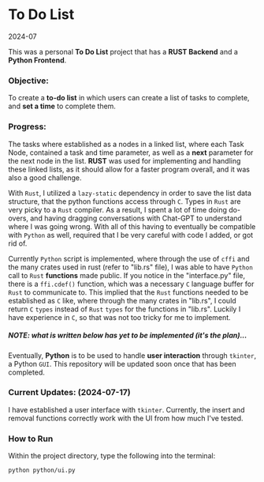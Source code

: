# To Do List
2024-07

This was a personal **To Do List** project that has a **RUST Backend** and a **Python Frontend**.

### Objective:
To create a **to-do list** in which users can create a list of tasks to complete, and **set a 
time** to complete them. 

### Progress:
The tasks where established as a nodes in a linked list, where each Task Node, contained a task and time
parameter, as well as a **next** parameter for the next node in the list. **RUST** was used for
implementing and handling these linked lists, as it should allow for a faster program overall, and it
was also a good challenge. 

With `Rust`, I utilized a `lazy-static` dependency in order to save the list data structure, that the python 
functions access through `C`. Types in `Rust` are very picky to a `Rust` compiler. As a result, I spent a lot of time doing do-overs, and having
dragging conversations with Chat-GPT to understand where I was going wrong. With all of this having to eventually be
compatible with `Python` as well, required that I be very careful with code I added, or got rid of.

Currently `Python` script is implemented, where through the use of `cffi` and the many crates used in rust (refer 
to "lib.rs" file), I was able to have `Python` call to `Rust` **functions** made public. If you notice in the 
"interface.py" file, there is a `ffi.cdef()` function, which was a necessary `C` language buffer for `Rust` to 
communicate to. This implied that the `Rust` functions needed to be established as `C` like, where through the many crates in "lib.rs", 
I could return `C` `types` instead of `Rust` `types` for the functions in "lib.rs". Luckily I have experience in `C`, so that was not too tricky 
for me to implement.

##### NOTE: what is written below has yet to be implemented (it's the plan)...
Eventually, **Python** is to be used to handle **user interaction** through `tkinter`, a Python `GUI`. This repository
will be updated soon once that has been completed. 

### Current Updates: (2024-07-17)
I have established a user interface with `tkinter`. Currently, the insert and removal functions correctly work with the 
UI from how much I've tested.

### How to Run
Within the project directory, type the following into the terminal:
```commandline
python python/ui.py
```



